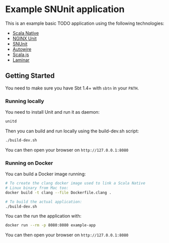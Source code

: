 # Example SNUnit application

This is an example basic TODO application using the following technologies:

* [Scala Native](https://github.com/scala-native/scala-native)
* [NGINX Unit](https://unit.nginx.org/)
* [SNUnit](https://github.com/lolgab/snunit)
* [Autowire](https://github.com/lihaoyi/autowire)
* [Scala.js](https://www.scala-js.org/)
* [Laminar](https://laminar.dev/)

## Getting Started

You need to make sure you have Sbt 1.4+ with `sbtn` in your `PATH`.

### Running locally

You need to install Unit and run it as daemon:

```bash
unitd
```

Then you can build and run locally using the build-dev.sh script:

```bash
./build-dev.sh
```

You can then open your browser on `http://127.0.0.1:8080`

### Running on Docker

You can build a Docker image running:

```bash
# To create the clang docker image used to link a Scala Native
# Linux binary from Mac too:
docker build -t clang --file Dockerfile.clang .

# To build the actual application:
./build-dev.sh
```

You can the run the application with:

```bash
docker run --rm -p 8080:8080 example-app
```

You can then open your browser on `http://127.0.0.1:8080`
